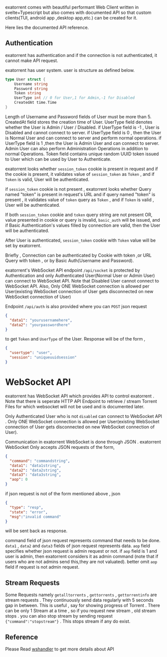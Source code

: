 exatorrent comes with beautiful performant Web Client written in svelte+Typescript but also comes with documented API so that custom clients(TUI, android app ,desktop app,etc.) can be created for it.

Here lies the documented API reference.

## Authentication

exatorrent has authentication and if the connection is not authenticated, it cannot make API request.

exatorrent has user system. user is structure as defined below.

```go
type User struct {
    Username string	
    Password string 
    Token string
    UserType int // 0 for User,1 for Admin,-1 for Disabled
    CreatedAt time.Time
}
```

Length of Username and Password fields of User must be more than 5. CreatedAt field stores the creation time of User. UserType field denotes whether the User is Admin / User / Disabled.
if UserType field is -1 , User is Disabled and cannot connect to server. if UserType field is 0 , then the User is Normal User and can connect to server and perform normal operations. if UserType field is 1 ,then the User is Admin User and can connect to server. Admin User can also perform Administration Operations in addition to normal Operations.  Token field contains unique random  UUID token issued to User which can be used by User to Authenticate.

exatorrent looks whether `session_token` cookie is present in request and if the cookie is present, it validates value of `session_token` as `Token` , and if `Token` is valid, User will be authenticated.

if `session_token` cookie is not present , exatorrent looks whether Query named "token" is present in request's URL and if query named "token"  is present , it validates value of `token` query as `Token` , and if `Token` is valid , User will be authenticated.

If both `session_token` cookie and `token` query string are not present OR, value presented in cookie or query is invalid, `basic_auth` will be issued,  and if Basic Authentication's values filled by connection are valid, then the User will be authenticated.

After User is authenticated, `session_token` cookie with `Token` value will be set by exatorrent.

Briefly , Connection can be authenticated by Cookie with token ,or URL Query with token , or by Basic Auth(Username and Password).


exatorrent's WebSocket API endpoint `/api/socket` is protected by Authentication and only Authenticated User(Normal User or Admin User) can connect to WebSocket API. Note that Disabled User cannot connect to WebSocket API. Also, Only ONE WebSocket connection is allowed per User(existing WebSocket connection of User gets disconnected on new WebSocket connection of User)

Endpoint `/api/auth` is also provided where you can `POST` json request 

```json
{
  "data1": "yourusernamehere",
  "data2": "yourpasswordhere"
}
```

to get `Token` and `UserType` of the User. Response will be of the form ,

```json
{
  "usertype": "user",
  "session": "uniqueuuidsession"
}
```

# WebSocket API

exatorrent has WebSocket API which provides API to control exatorrent . Note that there is seperate HTTP API Endpoint to retrieve / stream Torrent Files for which websocket will not be used and is documented later.

Only Authenticated User who is not `disabled` can connect to WebSocket API . Only ONE WebSocket connection is allowed per User(existing WebSocket connection of User gets disconnected on new WebSocket connection of User).

Communication in exatorrent  WebSocket  is done through JSON . exatorrent WebSocket Only accepts JSON requests of the form,

```json
{
  "command": "commandstring",
  "data1": "data1string",
  "data2": "data2string",
  "data3": "data3string",
  "aop": 0
}
```

if json request is not of the form mentioned above ,  json 

```json
{
  "type": "resp",
  "state": "error",
  "msg":"invalid command"
}
```

will be sent back as response.


command field of json request represents command that needs to be done. `data1` , `data2`  and `data3` fields of json request represents data.  `aop` field specifies whether json request is admin request or not. if `aop` field is 1 and user is admin, then exatorrent considers it as admin command (note that if users who are not admins send this,they are not valuated). better omit `aop` field if request is not admin request.


## Stream Requests 

Some Requests namely `getalltorrents` , `gettorrents` , `gettorrentinfo`  are stream requests . They continuously send data regularly with 5 seconds gap in between. This is useful , say for showing progress of Torrent . There can be only 1 Stream at a time , so if you request new stream , old stream stops . you can also stop stream by sending request `{"command":"stopstream"}` . This stops stream if any do exist.

## Reference
Please Read [wshandler](https://github.com/varbhat/exatorrent/blob/main/internal/core/socket.go#L108) to get more details about API



